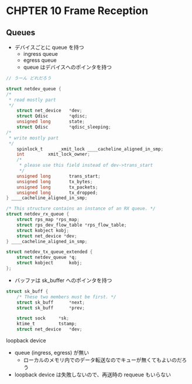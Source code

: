 
# CHPTER 10 Frame Reception

## Queues

 * デバイスごとに queue を持つ
   * ingress queue
   * egress queue
   * queue はデバイスへのポインタを持つ
```c
// うーん どれだろう

struct netdev_queue {
/*
 * read mostly part
 */
	struct net_device	*dev;
	struct Qdisc		*qdisc;
	unsigned long		state;
	struct Qdisc		*qdisc_sleeping;
/*
 * write mostly part
 */
	spinlock_t		_xmit_lock ____cacheline_aligned_in_smp;
	int			xmit_lock_owner;
	/*
	 * please use this field instead of dev->trans_start
	 */
	unsigned long		trans_start;
	unsigned long		tx_bytes;
	unsigned long		tx_packets;
	unsigned long		tx_dropped;
} ____cacheline_aligned_in_smp;

/* This structure contains an instance of an RX queue. */
struct netdev_rx_queue {
	struct rps_map *rps_map;
	struct rps_dev_flow_table *rps_flow_table;
	struct kobject kobj;
	struct net_device *dev;
} ____cacheline_aligned_in_smp;

struct netdev_tx_queue_extended {
	struct netdev_queue	*q;
	struct kobject		kobj;
};
```
  * バッファは sk_buffer へのポインタを持つ
```c   
struct sk_buff {
	/* These two members must be first. */
	struct sk_buff		*next;
	struct sk_buff		*prev;

	struct sock		*sk;
	ktime_t			tstamp;
	struct net_device	*dev;
```   

loopback device
 * queue (ingress, egress) が無い
   * ローカルのメモリ内でのデータ転送なのでキューが無くてもよいのだろう
 * loopback device は失敗しないので、再送時の requeue もいらない
   